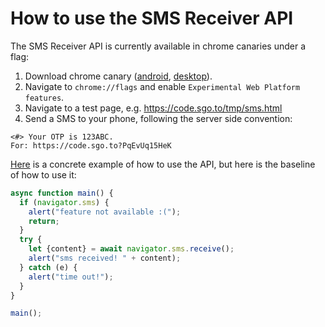 # How to use the SMS Receiver API

The SMS Receiver API is currently available in chrome canaries under a flag:

1) Download chrome canary ([android](https://play.google.com/store/apps/details?id=com.chrome.canary), [desktop](https://www.google.com/chrome/canary/)).
2) Navigate to `chrome://flags` and enable `Experimental Web Platform features`.
3) Navigate to a test page, e.g. https://code.sgo.to/tmp/sms.html
4) Send a SMS to your phone, following the server side convention:

```
<#> Your OTP is 123ABC.
For: https://code.sgo.to?PqEvUq15HeK
```

[Here](https://code.sgo.to/tmp/sms-receiver.js) is a concrete example of how to use the API, but here is the baseline of how to use it:

```javascript
async function main() {
  if (navigator.sms) {
    alert("feature not available :(");
    return;
  }
  try {
    let {content} = await navigator.sms.receive();
    alert("sms received! " + content);
  } catch (e) {
    alert("time out!");
  }
}

main();
```
